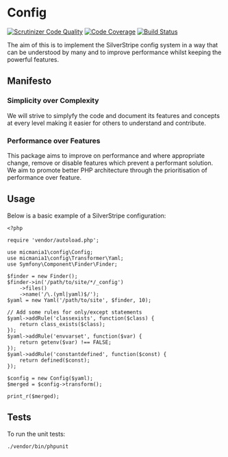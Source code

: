 # Config

[![Scrutinizer Code Quality](https://scrutinizer-ci.com/g/micmania1/silverstripe-config/badges/quality-score.png?b=master)](https://scrutinizer-ci.com/g/micmania1/silverstripe-config/?branch=master) [![Code Coverage](https://scrutinizer-ci.com/g/micmania1/silverstripe-config/badges/coverage.png?b=master)](https://scrutinizer-ci.com/g/micmania1/silverstripe-config/?branch=master) [![Build Status](https://scrutinizer-ci.com/g/micmania1/silverstripe-config/badges/build.png?b=master)](https://scrutinizer-ci.com/g/micmania1/silverstripe-config/build-status/master)

The aim of this is to implement the SilverStripe config system in a way that can be
understood by many and to improve performance whilst keeping the powerful features.

## Manifesto

### Simplicity over Complexity

We will strive to simplyfy the code and document its features and concepts at every level 
making it easier for others to understand and contribute.

### Performance over Features

This package aims to improve on performance and where appropriate change, remove or
disable features which prevent a performant solution. We aim to promote better PHP
architecture through the prioritisation of performance over feature.

## Usage

Below is a basic example of a SilverStripe configuration:

```
<?php

require 'vendor/autoload.php';

use micmania1\config\Config;
use micmania1\config\Transformer\Yaml;
use Symfony\Component\Finder\Finder;

$finder = new Finder();
$finder->in('/path/to/site/*/_config')
    ->files()
    ->name('/\.(yml|yaml)$/');
$yaml = new Yaml('/path/to/site', $finder, 10);

// Add some rules for only/except statements
$yaml->addRule('classexists', function($class) {
    return class_exists($class);
});
$yaml->addRule('envvarset', function($var) {
    return getenv($var) !== FALSE;
});
$yaml->addRule('constantdefined', function($const) {
    return defined($const);
});

$config = new Config($yaml);
$merged = $config->transform();

print_r($merged);
```

## Tests

To run the unit tests:

```
./vendor/bin/phpunit
```

